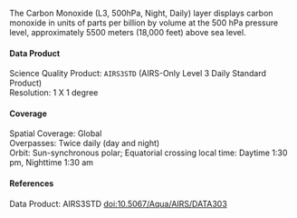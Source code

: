 The Carbon Monoxide (L3, 500hPa, Night, Daily) layer displays carbon monoxide in units of parts per billion by volume at the 500 hPa pressure level, approximately 5500 meters (18,000 feet) above sea level.

#### Data Product
Science Quality Product: `AIRS3STD` (AIRS-Only Level 3 Daily Standard Product)<br>
Resolution: 1 X 1 degree

#### Coverage
Spatial Coverage: Global<br>
Overpasses: Twice daily (day and night)<br>
Orbit: Sun-synchronous polar; Equatorial crossing local time: Daytime 1:30 pm, Nighttime 1:30 am

#### References
Data Product: AIRS3STD [doi:10.5067/Aqua/AIRS/DATA303](https://doi.org/10.5067/Aqua/AIRS/DATA303)
